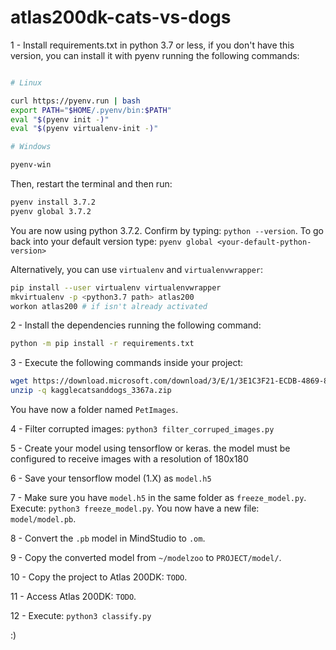 # atlas200dk-cats-vs-dogs

1 - Install requirements.txt in python 3.7 or less, if you don't have this version, you can install it with pyenv running the following commands:

```bash

# Linux

curl https://pyenv.run | bash
export PATH="$HOME/.pyenv/bin:$PATH"
eval "$(pyenv init -)"
eval "$(pyenv virtualenv-init -)"

# Windows

pyenv-win
```
Then, restart the terminal and then run:
```bash
pyenv install 3.7.2
pyenv global 3.7.2
```

You are now using python 3.7.2. Confirm by typing: `python --version`. To go back into your default version type: `pyenv global <your-default-python-version>`

Alternatively, you can use `virtualenv` and `virtualenvwrapper`:

```bash
pip install --user virtualenv virtualenvwrapper
mkvirtualenv -p <python3.7 path> atlas200
workon atlas200 # if isn't already activated
```

2 - Install the dependencies running the following command:
```bash
python -m pip install -r requirements.txt
```

3 - Execute the following commands inside your project:

```bash
wget https://download.microsoft.com/download/3/E/1/3E1C3F21-ECDB-4869-8368-6DEBA77B919F/kagglecatsanddogs_3367a.zip
unzip -q kagglecatsanddogs_3367a.zip
```
You have now a folder named `PetImages`.

4 - Filter corrupted images: `python3 filter_corruped_images.py`

5 - Create your model using tensorflow or keras. the model must be configured to receive images with a resolution of 180x180

6 - Save your tensorflow model (1.X) as `model.h5`

7 - Make sure you have `model.h5` in the same folder as `freeze_model.py`. Execute: `python3 freeze_model.py`. You now have a new file: `model/model.pb`.

8 - Convert the `.pb` model in MindStudio to `.om`.

9 - Copy the converted model from `~/modelzoo` to `PROJECT/model/`.

10 - Copy the project to Atlas 200DK: `TODO`.

11 - Access Atlas 200DK: `TODO`.

12 - Execute: `python3 classify.py`

:)
